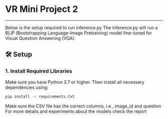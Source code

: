 # VR Mini Project 2
---
Below is the setup required to run inference.py
The inference.py will run a BLIP (Bootstrapping Language-Image Pretraining) model fine-tuned for Visual Question Answering (VQA).
## 🛠️ Setup

### 1. Install Required Libraries

Make sure you have Python 3.7 or higher. Then install all necessary dependencies using:

```bash
pip install -r requirements.txt
```
Make sure the CSV file has the correct columns, i.e., image_id and question
For more details and experiments about the models check the report 
